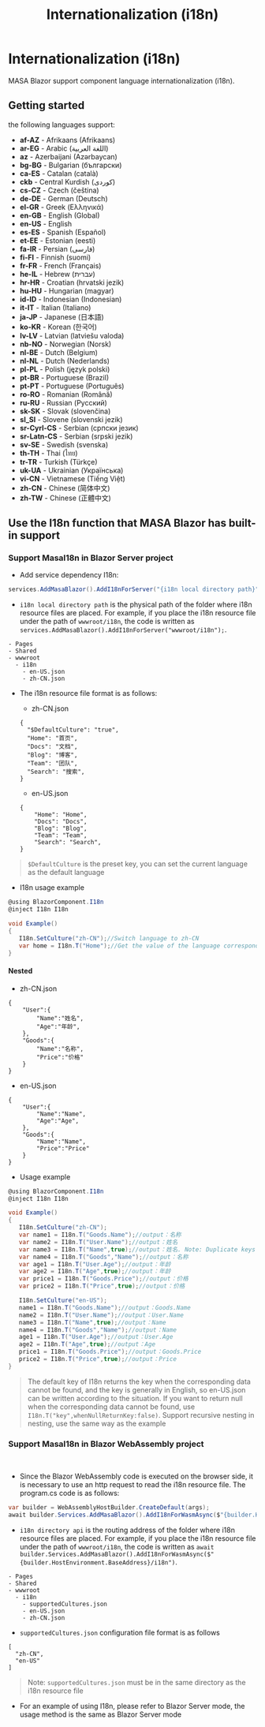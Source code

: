﻿---
order: 5
title: Internationalization (i18n)
---

# Internationalization (i18n)

MASA Blazor support component language internationalization (i18n).

## Getting started

the following languages support:

* **af-AZ** - Afrikaans (Afrikaans)
* **ar-EG** - Arabic (اللغة العربية)
* **az** - Azerbaijani (Azərbaycan)
* **bg-BG** - Bulgarian (български)
* **ca-ES** - Catalan (català)
* **ckb** - Central Kurdish (کوردی)
* **cs-CZ** - Czech (čeština)
* **de-DE** - German (Deutsch)
* **el-GR** - Greek (Ελληνικά)
* **en-GB** - English (Global)
* **en-US** - English
* **es-ES** - Spanish (Español)
* **et-EE** - Estonian (eesti)
* **fa-IR** - Persian (فارسی)
* **fi-FI** - Finnish (suomi)
* **fr-FR** - French (Français)
* **he-IL** - Hebrew (עברית)
* **hr-HR** - Croatian (hrvatski jezik)
* **hu-HU** - Hungarian (magyar)
* **id-ID** - Indonesian (Indonesian)
* **it-IT** - Italian (Italiano)
* **ja-JP** - Japanese (日本語)
* **ko-KR** - Korean (한국어)
* **lv-LV** - Latvian (latviešu valoda)
* **nb-NO** - Norwegian (Norsk)
* **nl-BE** - Dutch (Belgium)
* **nl-NL** - Dutch (Nederlands)
* **pl-PL** - Polish (język polski)
* **pt-BR** - Portuguese (Brazil)
* **pt-PT** - Portuguese (Português)
* **ro-RO** - Romanian (Română)
* **ru-RU** - Russian (Русский)
* **sk-SK** - Slovak (slovenčina)
* **sl_SI** - Slovene (slovenski jezik)
* **sr-Cyrl-CS** - Serbian (српски језик)
* **sr-Latn-CS** - Serbian (srpski jezik)
* **sv-SE** - Swedish (svenska)
* **th-TH** - Thai (ไทย)
* **tr-TR** - Turkish (Türkçe)
* **uk-UA** - Ukrainian (Українська)
* **vi-CN** - Vietnamese (Tiếng Việt)
* **zh-CN** - Chinese (简体中文)
* **zh-TW** - Chinese (正體中文)

## Use the I18n function that MASA Blazor has built-in support

### Support MasaI18n in Blazor Server project

- Add service dependency I18n:

```csharp
services.AddMasaBlazor().AddI18nForServer("{i18n local directory path}");
```

- `i18n local directory path` is the physical path of the folder where i18n resource files are placed. For example, if you place the i18n resource file under the path of `wwwroot/i18n`, the code is written as `services.AddMasaBlazor().AddI18nForServer("wwwroot/i18n");`.

```
- Pages 
- Shared 
- wwwroot
  - i18n
    - en-US.json
    - zh-CN.json
```

- The i18n resource file format is as follows:

    - zh-CN.json

    ```
    {
      "$DefaultCulture": "true",
      "Home": "首页",
      "Docs": "文档",
      "Blog": "博客",
      "Team": "团队",
      "Search": "搜索",
    }
    ```

    - en-US.json

    ```
    {
        "Home": "Home",
        "Docs": "Docs",
        "Blog": "Blog",
        "Team": "Team",
        "Search": "Search",
    }
    ```
> `$DefaultCulture` is the preset key, you can set the current language as the default language

- I18n usage example

 ```csharp
 @using BlazorComponent.I18n
 @inject I18n I18n

void Example()
{
    I18n.SetCulture("zh-CN");//Switch language to zh-CN
    var home = I18n.T("Home");//Get the value of the language corresponding to the key value Home, this method call will return "Home";
}
```

#### Nested

- zh-CN.json

```
{
    "User":{
        "Name":"姓名",
        "Age":"年龄",
    },
    "Goods":{
        "Name":"名称",
        "Price":"价格"
    }
}
```

- en-US.json

```
{
    "User":{
        "Name":"Name",
        "Age":"Age",
    },
    "Goods":{
        "Name":"Name",
        "Price":"Price"
    }
}
```

- Usage example

 ```csharp
 @using BlazorComponent.I18n
 @inject I18n I18n

void Example()
{
    I18n.SetCulture("zh-CN");
    var name1 = I18n.T("Goods.Name");//output：名称
    var name2 = I18n.T("User.Name");//output：姓名
    var name3 = I18n.T("Name",true);//output：姓名. Note: Duplicate keys will take the first matching key by default
    var name4 = I18n.T("Goods","Name");//output：名称
    var age1 = I18n.T("User.Age");//output：年龄
    var age2 = I18n.T("Age",true);//output：年龄
    var price1 = I18n.T("Goods.Price");//output：价格
    var price2 = I18n.T("Price",true);//output：价格

    I18n.SetCulture("en-US");
    name1 = I18n.T("Goods.Name");//output：Goods.Name
    name2 = I18n.T("User.Name");//output：User.Name
    name3 = I18n.T("Name",true);//output：Name
    name4 = I18n.T("Goods","Name");//output：Name
    age1 = I18n.T("User.Age");//output：User.Age
    age2 = I18n.T("Age",true);//output：Age
    price1 = I18n.T("Goods.Price");//output：Goods.Price
    price2 = I18n.T("Price",true);//output：Price
}
```

> The default key of I18n returns the key when the corresponding data cannot be found, and the key is generally in English, so en-US.json can be written according to the situation. If you want to return null when the corresponding data cannot be found, use `I18n.T("key",whenNullReturnKey:false)`.
> Support recursive nesting in nesting, use the same way as the example

### Support MasaI18n in Blazor WebAssembly project

<br/>

- Since the Blazor WebAssembly code is executed on the browser side, it is necessary to use an http request to read the i18n resource file. The program.cs code is as follows:

```csharp
var builder = WebAssemblyHostBuilder.CreateDefault(args);
await builder.Services.AddMasaBlazor().AddI18nForWasmAsync($"{builder.HostEnvironment.BaseAddress}/{i18n directory api}");
```

- `i18n directory api` is the routing address of the folder where i18n resource files are placed. For example, if you place the i18n resource file under the path of `wwwroot/i18n`, the code is written as `await builder.Services.AddMasaBlazor().AddI18nForWasmAsync($"{builder.HostEnvironment.BaseAddress}/i18n")`.

```
- Pages 
- Shared 
- wwwroot
  - i18n
    - supportedCultures.json
    - en-US.json
    - zh-CN.json
```

- `supportedCultures.json` configuration file format is as follows

```
[
  "zh-CN",
  "en-US"
]
```

> Note: `supportedCultures.json` must be in the same directory as the i18n resource file

- For an example of using I18n, please refer to Blazor Server mode, the usage method is the same as Blazor Server mode

